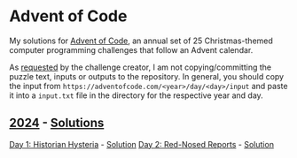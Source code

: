 # Advent of Code

My  solutions for [Advent of Code](https://adventofcode.com), an annual set of 25 Christmas-themed computer programming challenges that follow an Advent calendar.

As [requested](https://adventofcode.com/2024/about#faq_copying) by the challenge creator, I am not copying/committing the puzzle text, inputs or outputs to the repository. 
In general, you should copy the input from `https://adventofcode.com/<year>/day/<day>/input` and paste it into a `input.txt` file in the directory for the respective year and day.


## [2024](https://adventofcode.com/2024) - [Solutions](/2024)

[Day 1: Historian Hysteria](https://adventofcode.com/2024/day/1) - [Solution](/2024/day1/solve.py)
[Day 2: Red-Nosed Reports](https://adventofcode.com/2024/day/2) - [Solution](/2024/day2/solve.py)
